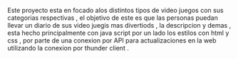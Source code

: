 Este proyecto esta en focado alos distintos tipos de video juegos con sus categorias respectivas , el objetivo de este es que las personas puedan llevar un diario de sus video juegis mas divertiods , la descripcion y demas , esta hecho principalmente con java script por un lado los estilos con html y css , por parte de una conexion por API para actualizaciones en la web utilizando la conexion por thunder client . 
